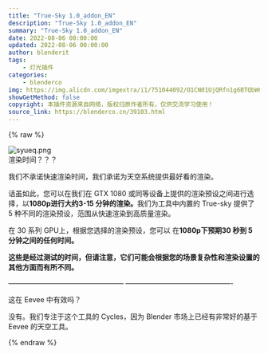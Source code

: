 ```yaml
---
title: "True-Sky 1.0_addon_EN"
description: "True-Sky 1.0_addon_EN"
summary: "True-Sky 1.0_addon_EN"
date: 2022-08-06 00:00:00
updated: 2022-08-06 00:00:00
author: blenderit
tags: 
    - 灯光插件
categories:
    - blenderco
img: https://img.alicdn.com/imgextra/i1/751044092/O1CN01UjQRfn1g6BTQbW6uW_!!751044092.png
showGetMethod: false
copyright: 本插件资源来自网络，版权归原作者所有，仅供交流学习使用！
source_link: https://blenderco.cn/39103.html
---
```


{% raw %}
<div><img class="aligncenter" src="https://img.alicdn.com/imgextra/i1/751044092/O1CN01UjQRfn1g6BTQbW6uW_!!751044092.png" alt="syueq.png"></div><div class="font-weight-bold">渲染时间？？？</div><div class="quarantine">
<p>我们不承诺快速渲染时间，我们承诺为天空系统提供最好看的渲染。</p>
<p>话虽如此，您可以在我们在 GTX 1080 或同等设备上提供的渲染预设之间进行选择，以<b>1080p进行大约</b><b>3-15 分钟的渲染。</b>我们为工具中内置的 True-sky 提供了 5 种不同的渲染预设，范围从快速渲染到高质量渲染。 <b></b></p>
<p>在 30 系列 GPU上，根据您选择的渲染预设，您可以 在<b>1080p下预期</b><b>30 秒到 5 分钟之间的任何时间。</b><b></b></p>
<p><b>这些是经过测试的时间，但请注意，它们可能会根据您的场景复杂性和渲染设置的其他方面而有所不同。</b></p>
<p>————————————————– ———————————————-</p>
</div><div class="font-weight-bold">这在 Eevee 中有效吗？</div><div class="quarantine">
<p>没有。我们专注于这个工具的 Cycles，因为 Blender 市场上已经有非常好的基于 Eevee 的天空工具。</p>
</div>
<div style="display: none">blenderco</div>
{% endraw %}